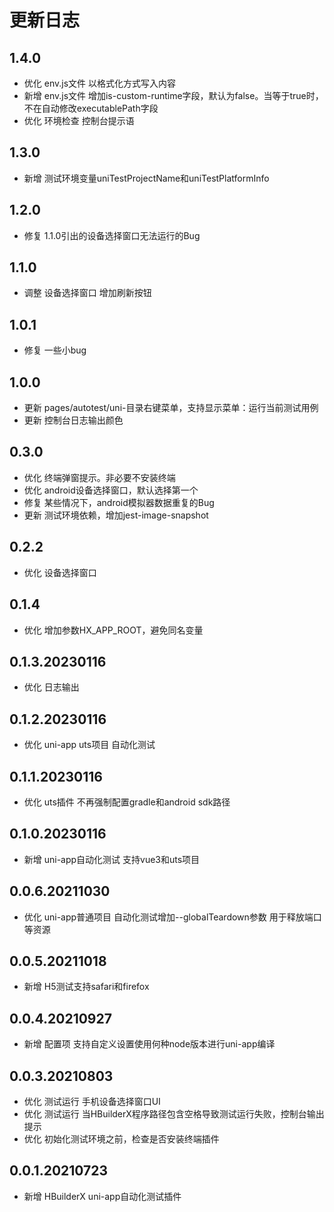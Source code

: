 # 更新日志

## 1.4.0
* 优化 env.js文件 以格式化方式写入内容
* 新增 env.js文件 增加is-custom-runtime字段，默认为false。当等于true时，不在自动修改executablePath字段
* 优化 环境检查 控制台提示语

## 1.3.0
* 新增 测试环境变量uniTestProjectName和uniTestPlatformInfo

## 1.2.0
* 修复 1.1.0引出的设备选择窗口无法运行的Bug

## 1.1.0
* 调整 设备选择窗口 增加刷新按钮

## 1.0.1
* 修复 一些小bug

## 1.0.0
* 更新 pages/autotest/uni-目录右键菜单，支持显示菜单：运行当前测试用例
* 更新 控制台日志输出颜色

## 0.3.0
* 优化 终端弹窗提示。非必要不安装终端
* 优化 android设备选择窗口，默认选择第一个
* 修复 某些情况下，android模拟器数据重复的Bug
* 更新 测试环境依赖，增加jest-image-snapshot

## 0.2.2
* 优化 设备选择窗口

## 0.1.4
* 优化 增加参数HX_APP_ROOT，避免同名变量

## 0.1.3.20230116
* 优化 日志输出

## 0.1.2.20230116
* 优化 uni-app uts项目 自动化测试

## 0.1.1.20230116
* 优化 uts插件 不再强制配置gradle和android sdk路径

## 0.1.0.20230116
* 新增 uni-app自动化测试 支持vue3和uts项目

## 0.0.6.20211030
* 优化 uni-app普通项目 自动化测试增加--globalTeardown参数 用于释放端口等资源

## 0.0.5.20211018
* 新增 H5测试支持safari和firefox

## 0.0.4.20210927
* 新增 配置项 支持自定义设置使用何种node版本进行uni-app编译

## 0.0.3.20210803
* 优化 测试运行 手机设备选择窗口UI
* 优化 测试运行 当HBuilderX程序路径包含空格导致测试运行失败，控制台输出提示
* 优化 初始化测试环境之前，检查是否安装终端插件

## 0.0.1.20210723
* 新增 HBuilderX uni-app自动化测试插件

